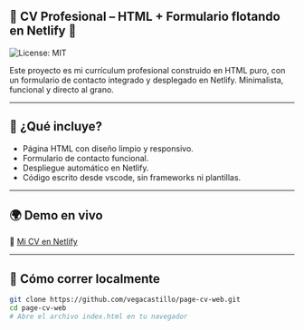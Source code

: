 ## 💼 CV Profesional – HTML + Formulario flotando en Netlify 🎈
![License: MIT](https://img.shields.io/badge/License-MIT-magenta.svg)

Este proyecto es mi currículum profesional construido en HTML puro, con un formulario de contacto integrado y desplegado en Netlify. 
Minimalista, funcional y directo al grano.

---

## 🧠 ¿Qué incluye?

- Página HTML con diseño limpio y responsivo.
- Formulario de contacto funcional.
- Despliegue automático en Netlify.
- Código escrito desde vscode, sin frameworks ni plantillas.

---

## 🌍 Demo en vivo

🔗 [Mi CV en Netlify](https://cv-vegacastillo.netlify.app)

---

## 🚀 Cómo correr localmente

```bash
git clone https://github.com/vegacastillo/page-cv-web.git
cd page-cv-web
# Abre el archivo index.html en tu navegador
